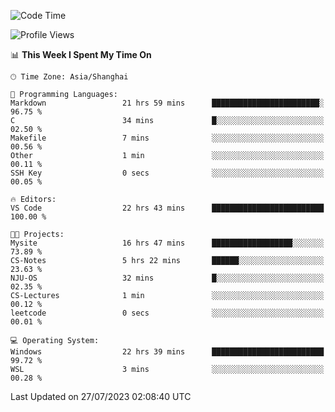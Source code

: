 <!--START_SECTION:waka-->
![Code Time](http://img.shields.io/badge/Code%20Time-1%2C073%20hrs%2037%20mins-blue)

![Profile Views](http://img.shields.io/badge/Profile%20Views-1-blue)

📊 **This Week I Spent My Time On** 

```text
🕑︎ Time Zone: Asia/Shanghai

💬 Programming Languages: 
Markdown                 21 hrs 59 mins      ████████████████████████░   96.75 % 
C                        34 mins             █░░░░░░░░░░░░░░░░░░░░░░░░   02.50 % 
Makefile                 7 mins              ░░░░░░░░░░░░░░░░░░░░░░░░░   00.56 % 
Other                    1 min               ░░░░░░░░░░░░░░░░░░░░░░░░░   00.11 % 
SSH Key                  0 secs              ░░░░░░░░░░░░░░░░░░░░░░░░░   00.05 % 

🔥 Editors: 
VS Code                  22 hrs 43 mins      █████████████████████████   100.00 % 

🐱‍💻 Projects: 
Mysite                   16 hrs 47 mins      ██████████████████░░░░░░░   73.89 % 
CS-Notes                 5 hrs 22 mins       ██████░░░░░░░░░░░░░░░░░░░   23.63 % 
NJU-OS                   32 mins             █░░░░░░░░░░░░░░░░░░░░░░░░   02.35 % 
CS-Lectures              1 min               ░░░░░░░░░░░░░░░░░░░░░░░░░   00.12 % 
leetcode                 0 secs              ░░░░░░░░░░░░░░░░░░░░░░░░░   00.01 % 

💻 Operating System: 
Windows                  22 hrs 39 mins      █████████████████████████   99.72 % 
WSL                      3 mins              ░░░░░░░░░░░░░░░░░░░░░░░░░   00.28 % 
```


 Last Updated on 27/07/2023 02:08:40 UTC
<!--END_SECTION:waka-->